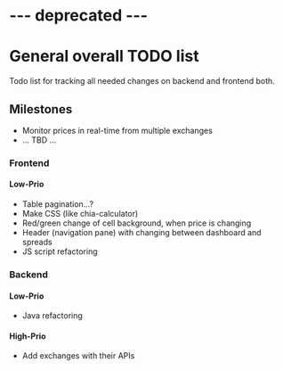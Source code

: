 # --- deprecated ---

# General overall TODO list

Todo list for tracking all needed changes on backend and frontend both.

## Milestones

- Monitor prices in real-time from multiple exchanges
- ... TBD ...

### Frontend

#### Low-Prio
* Table pagination...?
* Make CSS (like chia-calculator)
* Red/green change of cell background, when price is changing
* Header (navigation pane) with changing between dashboard and spreads
* JS script refactoring

### Backend

#### Low-Prio
* Java refactoring

#### High-Prio
* Add exchanges with their APIs